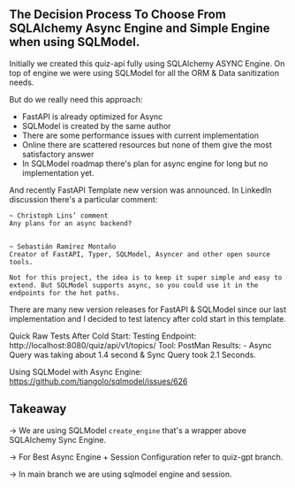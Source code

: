 ## The Decision Process To Choose From SQLAlchemy Async Engine and Simple Engine when using SQLModel.

Initially we created this quiz-api fully using SQLAlchemy ASYNC Engine. On top of engine we
were using SQLModel for all the ORM & Data sanitization needs.

But do we really need this approach:

- FastAPI is already optimized for Async
- SQLModel is created by the same author
- There are some performance issues with current implementation
- Online there are scattered resources but none of them give the most satisfactory answer
- In SQLModel roadmap there's plan for async engine for long but no implementation yet.

And recently FastAPI Template new version was announced. In LinkedIn discussion there's
a particular comment:

```
~ Christoph Lins’ comment
Any plans for an async backend?


~ Sebastián Ramírez Montaño
Creator of FastAPI, Typer, SQLModel, Asyncer and other open source tools.

Not for this project, the idea is to keep it super simple and easy to extend. But SQLModel supports async, so you could use it in the endpoints for the hot paths.
```

There are many new version releases for FastAPI & SQLModel since our last implementation and
I decided to test latency after cold start in this template.

Quick Raw Tests After Cold Start:
Testing Endpoint: http://localhost:8080/quiz/api/v1/topics/
Tool: PostMan
Results: - Async Query was taking about 1.4 second & Sync Query took 2.1 Seconds.

Using SQLModel with Async Engine:
https://github.com/tiangolo/sqlmodel/issues/626

## Takeaway

-> We are using SQLModel `create_engine` that's a wrapper above SQLAlchemy Sync Engine.

-> For Best Async Engine + Session Configuration refer to quiz-gpt branch.

-> In main branch we are using sqlmodel engine and session.

